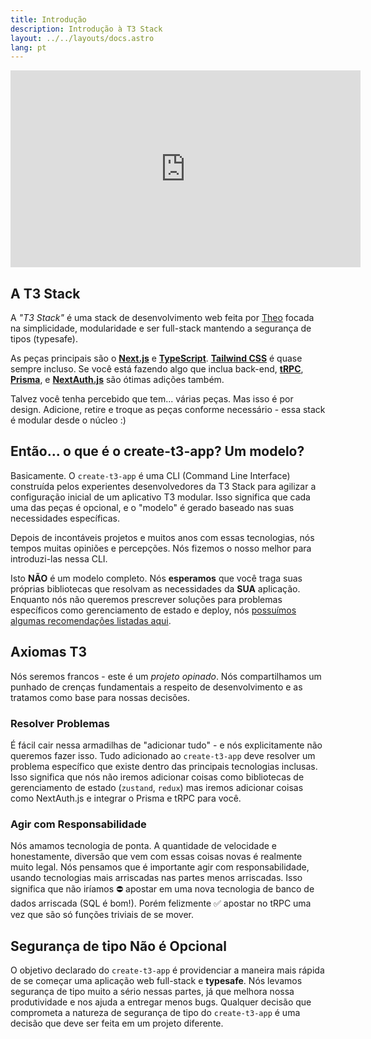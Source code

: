 ```yaml
---
title: Introdução
description: Introdução à T3 Stack
layout: ../../layouts/docs.astro
lang: pt
---
```


<div class="embed">
<iframe width="560" height="315" src="https://www.youtube.com/embed/PbjHxIuHduU" title="The best stack for your next project" frameborder="0" allow="accelerometer; autoplay; clipboard-write; encrypted-media; gyroscope; picture-in-picture" allowfullscreen></iframe>
</div>

## A T3 Stack

A _"T3 Stack"_ é uma stack de desenvolvimento web feita por [Theo](https://twitter.com/t3dotgg) focada na simplicidade, modularidade e ser full-stack mantendo a segurança de tipos (typesafe).

As peças principais são o [**Next.js**](https://nextjs.org/) e [**TypeScript**](https://typescriptlang.org/). [**Tailwind CSS**](https://tailwindcss.com/) é quase sempre incluso. Se você está fazendo algo que inclua back-end, [**tRPC**](https://trpc.io/), [**Prisma**](https://prisma.io/), e [**NextAuth.js**](https://next-auth.js.org/) são ótimas adições também.

Talvez você tenha percebido que tem... várias peças. Mas isso é por design. Adicione, retire e troque as peças conforme necessário - essa stack é modular desde o núcleo :)

## Então... o que é o create-t3-app? Um modelo?

Basicamente. O `create-t3-app` é uma CLI (Command Line Interface) construída pelos experientes desenvolvedores da T3 Stack para agilizar a configuração inicial de um aplicativo T3 modular. Isso significa que cada uma das peças é opcional, e o "modelo" é gerado baseado nas suas necessidades específicas.

Depois de incontáveis projetos e muitos anos com essas tecnologias, nós tempos muitas opiniões e percepções. Nós fizemos o nosso melhor para introduzi-las nessa CLI.

Isto **NÃO** é um modelo completo. Nós **esperamos** que você traga suas próprias bibliotecas que resolvam as necessidades da **SUA** aplicação. Enquanto nós não queremos prescrever soluções para problemas específicos como gerenciamento de estado e deploy, nós [possuímos algumas recomendações listadas aqui](/pt/other-recs).

## Axiomas T3

Nós seremos francos - este é um _projeto opinado_. Nós compartilhamos um punhado de crenças fundamentais a respeito de desenvolvimento e as tratamos como base para nossas decisões.

### Resolver Problemas

É fácil cair nessa armadilhas de "adicionar tudo" - e nós explicitamente não queremos fazer isso. Tudo adicionado ao `create-t3-app` deve resolver um problema específico que existe dentro das principais tecnologias inclusas. Isso significa que nós não iremos adicionar coisas como bibliotecas de gerenciamento de estado (`zustand`, `redux`) mas iremos adicionar coisas como NextAuth.js e integrar o Prisma e tRPC para você.

### Agir com Responsabilidade

Nós amamos tecnologia de ponta. A quantidade de velocidade e honestamente, diversão que vem com essas coisas novas é realmente muito legal. Nós pensamos que é importante agir com responsabilidade, usando tecnologias mais arriscadas nas partes menos arriscadas. Isso significa que não iríamos ⛔️ apostar em uma nova tecnologia de banco de dados arriscada (SQL é bom!). Porém felizmente ✅ apostar no tRPC uma vez que são só funções triviais de se mover.

## Segurança de tipo Não é Opcional

O objetivo declarado do `create-t3-app` é providenciar a maneira mais rápida de se começar uma aplicação web full-stack e **typesafe**. Nós levamos segurança de tipo muito a sério nessas partes, já que melhora nossa produtividade e nos ajuda a entregar menos bugs. Qualquer decisão que comprometa a natureza de segurança de tipo do `create-t3-app` é uma decisão que deve ser feita em um projeto diferente.

